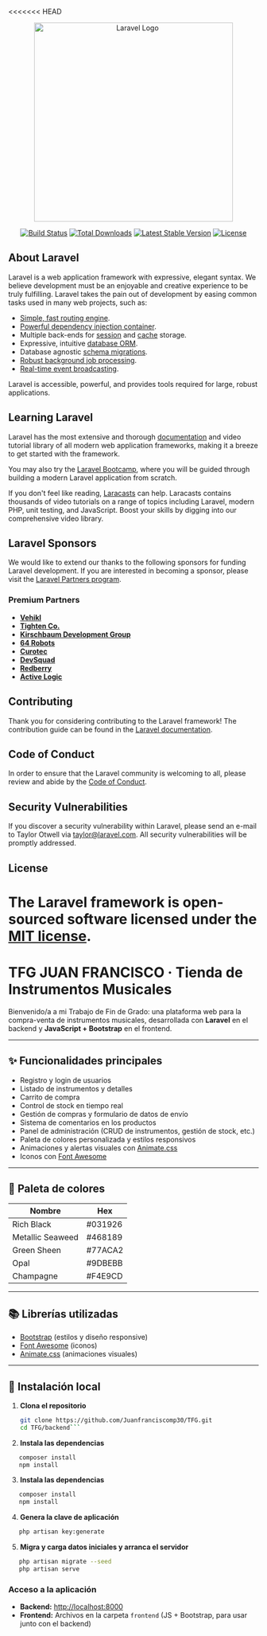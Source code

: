 <<<<<<< HEAD
<p align="center"><a href="https://laravel.com" target="_blank"><img src="https://raw.githubusercontent.com/laravel/art/master/logo-lockup/5%20SVG/2%20CMYK/1%20Full%20Color/laravel-logolockup-cmyk-red.svg" width="400" alt="Laravel Logo"></a></p>

<p align="center">
<a href="https://github.com/laravel/framework/actions"><img src="https://github.com/laravel/framework/workflows/tests/badge.svg" alt="Build Status"></a>
<a href="https://packagist.org/packages/laravel/framework"><img src="https://img.shields.io/packagist/dt/laravel/framework" alt="Total Downloads"></a>
<a href="https://packagist.org/packages/laravel/framework"><img src="https://img.shields.io/packagist/v/laravel/framework" alt="Latest Stable Version"></a>
<a href="https://packagist.org/packages/laravel/framework"><img src="https://img.shields.io/packagist/l/laravel/framework" alt="License"></a>
</p>

## About Laravel

Laravel is a web application framework with expressive, elegant syntax. We believe development must be an enjoyable and creative experience to be truly fulfilling. Laravel takes the pain out of development by easing common tasks used in many web projects, such as:

- [Simple, fast routing engine](https://laravel.com/docs/routing).
- [Powerful dependency injection container](https://laravel.com/docs/container).
- Multiple back-ends for [session](https://laravel.com/docs/session) and [cache](https://laravel.com/docs/cache) storage.
- Expressive, intuitive [database ORM](https://laravel.com/docs/eloquent).
- Database agnostic [schema migrations](https://laravel.com/docs/migrations).
- [Robust background job processing](https://laravel.com/docs/queues).
- [Real-time event broadcasting](https://laravel.com/docs/broadcasting).

Laravel is accessible, powerful, and provides tools required for large, robust applications.

## Learning Laravel

Laravel has the most extensive and thorough [documentation](https://laravel.com/docs) and video tutorial library of all modern web application frameworks, making it a breeze to get started with the framework.

You may also try the [Laravel Bootcamp](https://bootcamp.laravel.com), where you will be guided through building a modern Laravel application from scratch.

If you don't feel like reading, [Laracasts](https://laracasts.com) can help. Laracasts contains thousands of video tutorials on a range of topics including Laravel, modern PHP, unit testing, and JavaScript. Boost your skills by digging into our comprehensive video library.

## Laravel Sponsors

We would like to extend our thanks to the following sponsors for funding Laravel development. If you are interested in becoming a sponsor, please visit the [Laravel Partners program](https://partners.laravel.com).

### Premium Partners

- **[Vehikl](https://vehikl.com/)**
- **[Tighten Co.](https://tighten.co)**
- **[Kirschbaum Development Group](https://kirschbaumdevelopment.com)**
- **[64 Robots](https://64robots.com)**
- **[Curotec](https://www.curotec.com/services/technologies/laravel/)**
- **[DevSquad](https://devsquad.com/hire-laravel-developers)**
- **[Redberry](https://redberry.international/laravel-development/)**
- **[Active Logic](https://activelogic.com)**

## Contributing

Thank you for considering contributing to the Laravel framework! The contribution guide can be found in the [Laravel documentation](https://laravel.com/docs/contributions).

## Code of Conduct

In order to ensure that the Laravel community is welcoming to all, please review and abide by the [Code of Conduct](https://laravel.com/docs/contributions#code-of-conduct).

## Security Vulnerabilities

If you discover a security vulnerability within Laravel, please send an e-mail to Taylor Otwell via [taylor@laravel.com](mailto:taylor@laravel.com). All security vulnerabilities will be promptly addressed.

## License

The Laravel framework is open-sourced software licensed under the [MIT license](https://opensource.org/licenses/MIT).
=======
# TFG JUAN FRANCISCO · Tienda de Instrumentos Musicales

Bienvenido/a a mi Trabajo de Fin de Grado: una plataforma web para la compra-venta de instrumentos musicales, desarrollada con **Laravel** en el backend y **JavaScript + Bootstrap** en el frontend.

---

## ✨ Funcionalidades principales

- Registro y login de usuarios
- Listado de instrumentos y detalles
- Carrito de compra
- Control de stock en tiempo real
- Gestión de compras y formulario de datos de envío
- Sistema de comentarios en los productos
- Panel de administración (CRUD de instrumentos, gestión de stock, etc.)
- Paleta de colores personalizada y estilos responsivos
- Animaciones y alertas visuales con [Animate.css](https://animate.style/)
- Iconos con [Font Awesome](https://fontawesome.com/)

---

## 🎨 Paleta de colores

| Nombre               | Hex       |
|----------------------|-----------|
| Rich Black           | #031926   |
| Metallic Seaweed     | #468189   |
| Green Sheen          | #77ACA2   |
| Opal                 | #9DBEBB   |
| Champagne            | #F4E9CD   |

---

## 📚 Librerías utilizadas

- [Bootstrap](https://getbootstrap.com/) (estilos y diseño responsive)
- [Font Awesome](https://fontawesome.com/) (iconos)
- [Animate.css](https://animate.style/) (animaciones visuales)

---

## 🚀 Instalación local

1. **Clona el repositorio**

   ```bash
   git clone https://github.com/Juanfranciscomp30/TFG.git
   cd TFG/backend```

2. **Instala las dependencias**
 ```bash
    composer install
    npm install
 ```
3. **Instala las dependencias**
 ```bash
    composer install
    npm install
```
4. **Genera la clave de aplicación**
 ```bash
    php artisan key:generate
```

5. **Migra y carga datos iniciales y arranca el servidor**
 ```bash
    php artisan migrate --seed
    php artisan serve
```
### Acceso a la aplicación

- **Backend:** [http://localhost:8000](http://localhost:8000)
- **Frontend:** Archivos en la carpeta `frontend` (JS + Bootstrap, para usar junto con el backend)
